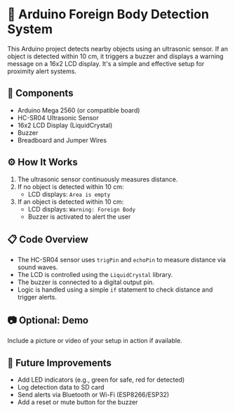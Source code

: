 # 🚨 Arduino Foreign Body Detection System

This Arduino project detects nearby objects using an ultrasonic sensor. If an object is detected within 10 cm, it triggers a buzzer and displays a warning message on a 16x2 LCD display. It's a simple and effective setup for proximity alert systems.

## 🧰 Components

- Arduino Mega 2560 (or compatible board)
- HC-SR04 Ultrasonic Sensor
- 16x2 LCD Display (LiquidCrystal)
- Buzzer
- Breadboard and Jumper Wires

## ⚙️ How It Works

1. The ultrasonic sensor continuously measures distance.
2. If no object is detected within 10 cm:
   - LCD displays: `Area is empty`
3. If an object is detected within 10 cm:
   - LCD displays: `Warning: Foreign Body`
   - Buzzer is activated to alert the user

## 📋 Code Overview

- The HC-SR04 sensor uses `trigPin` and `echoPin` to measure distance via sound waves.
- The LCD is controlled using the `LiquidCrystal` library.
- The buzzer is connected to a digital output pin.
- Logic is handled using a simple `if` statement to check distance and trigger alerts.

## 📷 Optional: Demo

Include a picture or video of your setup in action if available.

## 🚀 Future Improvements

- Add LED indicators (e.g., green for safe, red for detected)
- Log detection data to SD card
- Send alerts via Bluetooth or Wi-Fi (ESP8266/ESP32)
- Add a reset or mute button for the buzzer
